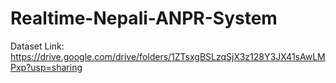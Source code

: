 # Realtime-Nepali-ANPR-System

Dataset Link: https://drive.google.com/drive/folders/1ZTsxgBSLzqSjX3z128Y3JX41sAwLMPxp?usp=sharing